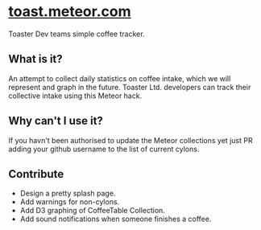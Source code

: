 
# [toast.meteor.com](toast.meteor.com)

Toaster Dev teams simple coffee tracker.

## What is it?

An attempt to collect daily statistics on coffee intake, which we will represent and graph in the future. Toaster Ltd. developers can track their collective intake using this Meteor hack.

## Why can't I use it?

If you havn't been authorised to update the Meteor collections yet just PR adding your github username to the list of current cylons.

## Contribute

* Design a pretty splash page.
* Add warnings for non-cylons.
* Add D3 graphing of CoffeeTable Collection.
* Add sound notifications when someone finishes a coffee.
